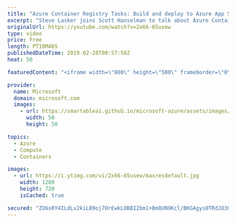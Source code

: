 ```yaml
---
title: "Azure Container Registry Tasks: Build and deploy to Azure App Service | Azure Friday"
excerpt: "Steve Lasker joins Scott Hanselman to talk about Azure Container Registry (ACR) Tasks and how you can build your container images in Azure for the three phases of development: pre-commit, team commits, and post-development for OS & Framework Patching. [01:03] Demo Start   For more information:  Azure"
originalUrl: https://youtube.com/watch?v=2x66-65usew
type: video
price: Free
length: PT18M46S
publishedDateTime: 2019-02-28T00:57:56Z
heat: 50

featuredContent: "<iframe width=\"800\" height=\"500\" frameborder=\"0\" src=\"https://www.youtube.com/embed/2x66-65usew\" allow=\"accelerometer; autoplay; encrypted-media; gyroscope; picture-in-picture\" allowfullscreen></iframe>"

provider:
  name: Microsoft
  domain: microsoft.com
  images:
    - url: https://smartableai.github.io/microsoft-azure/assets/images/organizations/microsoft.com-50x50.jpg
      width: 50
      height: 50

topics:
  - Azure
  - Compute
  - Containers

images:
  - url: https://i.ytimg.com/vi/2x66-65usew/maxresdefault.jpg
    width: 1280
    height: 720
    isCached: true

secured: "ZO6sRY4ILdLv2kiLB9oj7OrEwkLOBBI2bm1+Bm8UN9Kcl/BKGAgys0TRdJO3GTJvL7jGEE27tBJov8pCn2Zcnd9l85csqJYDao4cScTsRaxkw81yU75a747P/2uDinu2m+HvwAJ1rfOHdma91GBJlBUS8B3f9zMzohq37B36enxlwbi/P1XLSFDG/y/vggBFaosvFKVb18QlFWzfGBtoraP/NazDYBV0kL4pEJWjS7SFiuKvi9nXF5CUXsHm6NT62s2ZRD7KqAXUy96aGcXgqvGV0k7bvRa5e3FpOzWGQI2a3pmfOBTF4h69DjhDShCrBN4OoAdelmqGwV/1PwOAU2W0gsaeXL1s3EGd+Aon3xl6VkZ0kWAVoHM6x8hyNAw5WqNPEnqpVPAtLSiRPT6b47WBE2eJmn8+YkYaPCQWOzw=;vqccuNhBuBI+K11Oe7GkDA=="
---
```


